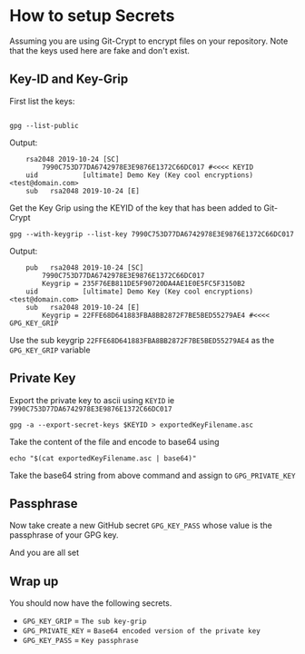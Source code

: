 # How to setup Secrets

Assuming you are using Git-Crypt to encrypt files on your repository. Note that the keys used here are fake and don't exist.

## Key-ID and Key-Grip

First list the keys:

```shell

gpg --list-public 

```

Output:
```shell
    rsa2048 2019-10-24 [SC]
        7990C753D77DA6742978E3E9876E1372C66DC017 #<<<< KEYID
    uid           [ultimate] Demo Key (Key cool encryptions) <test@domain.com>
    sub   rsa2048 2019-10-24 [E]
```

Get the Key Grip using the KEYID of the key that has been added to Git-Crypt

```
gpg --with-keygrip --list-key 7990C753D77DA6742978E3E9876E1372C66DC017
```

Output:

```shell
    pub   rsa2048 2019-10-24 [SC]
        7990C753D77DA6742978E3E9876E1372C66DC017
        Keygrip = 235F76EB811DE5F90720DA4AE1E0E5FC5F3150B2
    uid           [ultimate] Demo Key (Key cool encryptions) <test@domain.com>
    sub   rsa2048 2019-10-24 [E]
        Keygrip = 22FFE68D641883FBA8BB2872F7BE5BED55279AE4 #<<<< GPG_KEY_GRIP
```

Use the sub keygrip `22FFE68D641883FBA8BB2872F7BE5BED55279AE4` as the `GPG_KEY_GRIP` variable

## Private Key

Export the private key to ascii using `KEYID` ie `7990C753D77DA6742978E3E9876E1372C66DC017`

```shell
gpg -a --export-secret-keys $KEYID > exportedKeyFilename.asc
```
Take the content of the file and encode to base64 using 

```shell
echo "$(cat exportedKeyFilename.asc | base64)" 
```

Take the base64 string from above command and assign to `GPG_PRIVATE_KEY`

## Passphrase

Now take create a new GitHub secret `GPG_KEY_PASS` whose value is the passphrase of your GPG key.

And you are all set

## Wrap up

You should now have the following secrets.

- `GPG_KEY_GRIP` = `The sub key-grip`
- `GPG_PRIVATE_KEY` = `Base64 encoded version of the private key`
- `GPG_KEY_PASS` = `Key passphrase`
